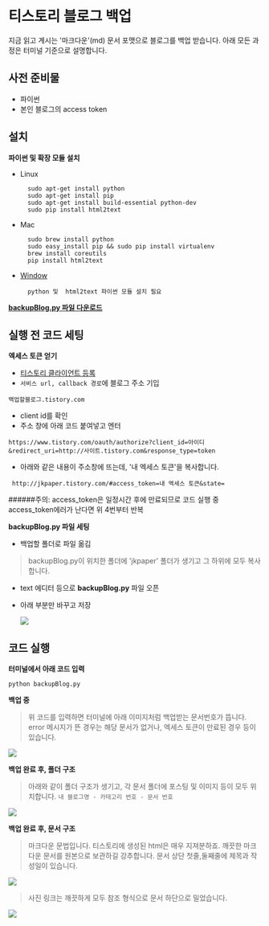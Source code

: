 # 티스토리 블로그 백업

지금 읽고 계시는 '마크다운'(md) 문서 포맷으로 블로그를 백업 받습니다. 아래 모든 과정은 터미널 기준으로 설명합니다.



사전 준비물
-----------
* 파이썬 
* 본인 블로그의 access token 



설치
------------

**파이썬 및 확장 모듈 설치**

* Linux

    	sudo apt-get install python
    	sudo apt-get install pip
    	sudo apt-get install build-essential python-dev
    	sudo pip install html2text

* Mac

    	sudo brew install python
    	sudo easy_install pip && sudo pip install virtualenv
    	brew install coreutils
    	pip install html2text

* [Window][download_window]

		python 및  html2text 파이썬 모듈 설치 필요

[**backupBlog.py 파일 다운로드**][1]

  
  
  
  
실행 전 코드 세팅
-----------

**엑세스 토큰 얻기**

* [티스토리 클라이언트 등록][2]
* `서비스 url, callback 경로`에 블로그 주소 기입 
```
백업할블로그.tistory.com
```
* client id를 확인
* 주소 창에 아래 코드 붙여넣고 엔터
```
https://www.tistory.com/oauth/authorize?client_id=아이디&redirect_uri=http://사이트.tistory.com&response_type=token
```
 
* 아래와 같은 내용이 주소창에 뜨는데, '내 엑세스 토큰'을 복사합니다.
```
 http://jkpaper.tistory.com/#access_token=내 엑세스 토큰&state=
```
######주의: access_token은 일정시간 후에 만료되므로 코드 실행 중 access_token에러가 난다면 위 4번부터 반복
  
  
  
**backupBlog.py 파일 세팅**

* 백업할 폴더로 파일 옮김 
> backupBlog.py이 위치한 폴더에 'jkpaper' 폴더가 생기고 그 하위에 모두 복사합니다.
* text 에디터 등으로 **backupBlog.py** 파일 오픈
* 아래 부분만 바꾸고 저장
  
  ![][backup_pre]
 
 
   
   
   
코드 실행
-----------

**터미널에서 아래 코드 입력**

  `python backupBlog.py`
  
  
  
**백업 중**
 
  > 위 코드를 입력하면 터미널에 아래 이미지처럼 백업받는 문서번호가 뜹니다.
  > error 메시지가 뜬 경우는 해당 문서가 없거나, 엑세스 토큰이 만료된 경우 등이 있습니다.

![][backup_on] 



**백업 완료 후, 폴더 구조**


> 아래와 같이 폴더 구조가 생기고, 각 문서 폴더에 포스팅 및 이미지 등이 모두 위치합니다.
> `내 블로그명 - 카테고리 번호 - 문서 번호`

![][backup_done] 

  


**백업 완료 후, 문서 구조**

  > 마크다운 문법입니다. 티스토리에 생성된 html은 매우 지져분하죠. 깨끗한 마크다운 문서를 원본으로 보관하길 강추합니다.
  > 문서 상단 첫줄,둘째줄에 제목과 작성일이 있습니다.
  
![][doc_first]
	
  > 사진 링크는 깨끗하게 모두 참조 형식으로 문서 하단으로 밀었습니다.
    
![][doc_last]



[1]:https://github.com/johnjkjung/backup-blogpost/blob/master/backupBlog.py
[2]:http://www.tistory.com/guide/api/manage/register
[download_window]:https://www.python.org/downloads/windows/

[doc_first]:http://cfile26.uf.tistory.com/image/99B6583359DF6E7408EAB0
[doc_last]:http://cfile21.uf.tistory.com/image/9998503359DF6E7521A28F
[backup_pre]:http://cfile30.uf.tistory.com/image/9974613359DF6E740EC5B9
[backup_on]:http://cfile26.uf.tistory.com/image/997ECE3359DF7209028339
[backup_done]:http://cfile28.uf.tistory.com/image/99D4CA3359DF6E7333B5CE



